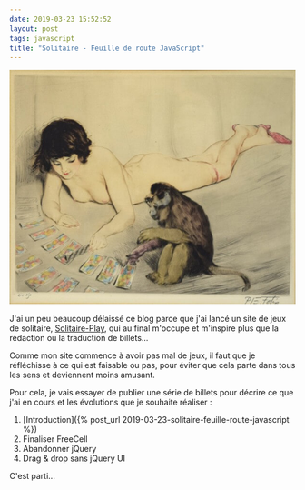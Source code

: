 ```yaml
---
date: 2019-03-23 15:52:52
layout: post
tags: javascript
title: "Solitaire - Feuille de route JavaScript"
---
```


![Paul Emile Félix - Le Solitaire](/public/2019/solitaire.jpg)

J'ai un peu beaucoup délaissé ce blog parce que j'ai lancé un site de jeux de solitaire,
[Solitaire-Play](https://www.solitaire-play.com/), qui au final m'occupe et m'inspire plus que
la rédaction ou la traduction de billets...

Comme mon site commence à avoir pas mal de jeux, il faut que je réfléchisse à ce qui est
faisable ou pas, pour éviter que cela parte dans tous les sens et deviennent moins amusant.

Pour cela, je vais essayer de publier une série de billets pour décrire ce que j'ai en cours
et les évolutions que je souhaite réaliser :

1. [Introduction]({% post_url 2019-03-23-solitaire-feuille-route-javascript %})
2. Finaliser FreeCell
3. Abandonner jQuery
4. Drag & drop sans jQuery UI

C'est parti...
